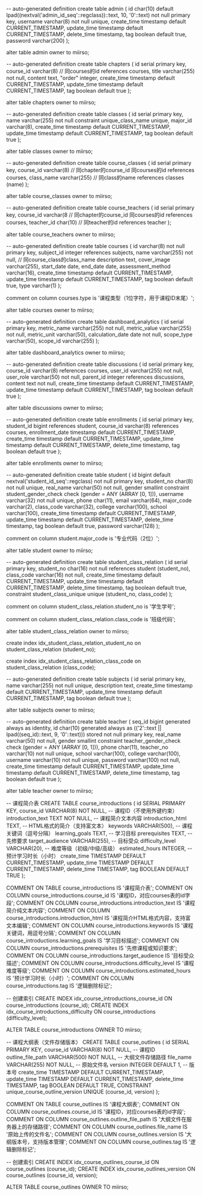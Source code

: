 -- auto-generated definition
create table admin
(
id          char(10)  default lpad((nextval('admin_id_seq'::regclass))::text, 10, '0'::text) not null
primary key,
username    varchar(8)                                                                       not null
unique,
create_time timestamp default CURRENT_TIMESTAMP,
update_time timestamp default CURRENT_TIMESTAMP,
delete_time timestamp,
tag         boolean   default true,
password    varchar(200)
);

alter table admin
owner to miirso;

-- auto-generated definition
create table chapters
(
id          serial
primary key,
course_id   varchar(8) // 同courses的id
references courses,
title       varchar(255) not null,
content     text,
"order"     integer,
create_time timestamp default CURRENT_TIMESTAMP,
update_time timestamp default CURRENT_TIMESTAMP,
tag         boolean   default true
);

alter table chapters
owner to miirso;

-- auto-generated definition
create table classes
(
id          serial
primary key,
name        varchar(255) not null
constraint unique_class_name
unique,
major_id    varchar(8),
create_time timestamp default CURRENT_TIMESTAMP,
update_time timestamp default CURRENT_TIMESTAMP,
tag         boolean   default true
);

alter table classes
owner to miirso;

-- auto-generated definition
create table course_classes
(
id         serial
primary key,
course_id  varchar(8) // 同chapter的course_id 同courses的id
references courses,
class_name varchar(255) // 同class的name
references classes (name)
);

alter table course_classes
owner to miirso;

-- auto-generated definition
create table course_teachers
(
id         serial
primary key,
course_id  varchar(8 // 同chapter的course_id 同courses的id
references courses,
teacher_id char(10) // 同teacher的id
references teacher
);

alter table course_teachers
owner to miirso;

-- auto-generated definition
create table courses
(
id                varchar(8)   not null
primary key,
subject_id        integer
references subjects,
name              varchar(255) not null, // 同course_class的class_name 
description       text,
cover_image       varchar(255),
start_date        date,
end_date          date,
assessment_method varchar(16),
create_time       timestamp default CURRENT_TIMESTAMP,
update_time       timestamp default CURRENT_TIMESTAMP,
tag               boolean   default true,
type              varchar(1)
);

comment on column courses.type is '课程类型（1位字符，用于课程ID末尾）';

alter table courses
owner to miirso;

-- auto-generated definition
create table dashboard_analytics
(
id               serial
primary key,
metric_name      varchar(255) not null,
metric_value     varchar(255) not null,
metric_unit      varchar(50),
calculation_date date         not null,
scope_type       varchar(50),
scope_id         varchar(255)
);

alter table dashboard_analytics
owner to miirso;

-- auto-generated definition
create table discussions
(
id          serial
primary key,
course_id   varchar(8)
references courses,
user_id     varchar(255) not null,
user_role   varchar(50)  not null,
parent_id   integer
references discussions,
content     text         not null,
create_time timestamp default CURRENT_TIMESTAMP,
update_time timestamp default CURRENT_TIMESTAMP,
tag         boolean   default true
);

alter table discussions
owner to miirso;

-- auto-generated definition
create table enrollments
(
id              serial
primary key,
student_id      bigint
references student,
course_id       varchar(8)
references courses,
enrollment_date timestamp default CURRENT_TIMESTAMP,
create_time     timestamp default CURRENT_TIMESTAMP,
update_time     timestamp default CURRENT_TIMESTAMP,
delete_time     timestamp,
tag             boolean   default true
);

alter table enrollments
owner to miirso;

-- auto-generated definition
create table student
(
id          bigint    default nextval('student_id_seq'::regclass) not null
primary key,
student_no  char(8)                                               not null
unique,
real_name   varchar(50)                                           not null,
gender      smallint
constraint student_gender_check
check (gender = ANY (ARRAY [0, 1])),
username    varchar(32)                                           not null
unique,
phone       char(11),
email       varchar(64),
major_code  varchar(2),
class_code  varchar(32),
college     varchar(100),
school      varchar(100),
create_time timestamp default CURRENT_TIMESTAMP,
update_time timestamp default CURRENT_TIMESTAMP,
delete_time timestamp,
tag         boolean   default true,
password    varchar(128)
);

comment on column student.major_code is '专业代码（2位）';

alter table student
owner to miirso;

-- auto-generated definition
create table student_class_relation
(
id          serial
primary key,
student_no  char(16)    not null
references student (student_no),
class_code  varchar(16) not null,
create_time timestamp default CURRENT_TIMESTAMP,
update_time timestamp default CURRENT_TIMESTAMP,
delete_time timestamp,
tag         boolean   default true,
constraint student_class_unique
unique (student_no, class_code)
);

comment on column student_class_relation.student_no is '学生学号';

comment on column student_class_relation.class_code is '班级代码';

alter table student_class_relation
owner to miirso;

create index idx_student_class_relation_student_no
on student_class_relation (student_no);

create index idx_student_class_relation_class_code
on student_class_relation (class_code);

-- auto-generated definition
create table subjects
(
id          serial
primary key,
name        varchar(255) not null
unique,
description text,
create_time timestamp default CURRENT_TIMESTAMP,
update_time timestamp default CURRENT_TIMESTAMP,
tag         boolean   default true
);

alter table subjects
owner to miirso;

-- auto-generated definition
create table teacher
(
seq_id      bigint generated always as identity,
id          char(10) generated always as (('2'::text || lpad((seq_id)::text, 9, '0'::text))) stored not null
primary key,
real_name   varchar(50)                                                                             not null,
gender      smallint
constraint teacher_gender_check
check (gender = ANY (ARRAY [0, 1])),
phone       char(11),
teacher_no  varchar(10)                                                                             not null
unique,
school      varchar(100),
college     varchar(100),
username    varchar(10)                                                                             not null
unique,
password    varchar(100)                                                                            not null,
create_time timestamp default CURRENT_TIMESTAMP,
update_time timestamp default CURRENT_TIMESTAMP,
delete_time timestamp,
tag         boolean   default true
);

alter table teacher
owner to miirso;


-- 课程简介表
CREATE TABLE course_introductions
(
id                SERIAL PRIMARY KEY,
course_id         VARCHAR(8) NOT NULL,          -- 课程ID（不使用外键约束）
introduction_text TEXT NOT NULL,                -- 课程简介文本内容
introduction_html TEXT,                         -- HTML格式的简介（支持富文本）
keywords          VARCHAR(500),                 -- 课程关键词（逗号分隔）
learning_goals    TEXT,                         -- 学习目标
prerequisites     TEXT,                         -- 先修要求
target_audience   VARCHAR(255),                 -- 目标受众
difficulty_level  VARCHAR(20),                  -- 难度等级（初级/中级/高级）
estimated_hours   INTEGER,                      -- 预计学习时长（小时）
create_time       TIMESTAMP DEFAULT CURRENT_TIMESTAMP,
update_time       TIMESTAMP DEFAULT CURRENT_TIMESTAMP,
delete_time       TIMESTAMP,
tag               BOOLEAN DEFAULT TRUE
);

COMMENT ON TABLE course_introductions IS '课程简介表';
COMMENT ON COLUMN course_introductions.course_id IS '课程ID，对应courses表的id字段';
COMMENT ON COLUMN course_introductions.introduction_text IS '课程简介纯文本内容';
COMMENT ON COLUMN course_introductions.introduction_html IS '课程简介HTML格式内容，支持富文本编辑';
COMMENT ON COLUMN course_introductions.keywords IS '课程关键词，用逗号分隔';
COMMENT ON COLUMN course_introductions.learning_goals IS '学习目标描述';
COMMENT ON COLUMN course_introductions.prerequisites IS '先修课程或知识要求';
COMMENT ON COLUMN course_introductions.target_audience IS '目标受众描述';
COMMENT ON COLUMN course_introductions.difficulty_level IS '课程难度等级';
COMMENT ON COLUMN course_introductions.estimated_hours IS '预计学习时长（小时）';
COMMENT ON COLUMN course_introductions.tag IS '逻辑删除标记';

-- 创建索引
CREATE INDEX idx_course_introductions_course_id ON course_introductions (course_id);
CREATE INDEX idx_course_introductions_difficulty ON course_introductions (difficulty_level);

ALTER TABLE course_introductions OWNER TO miirso;

-- 课程大纲表（文件存储版本）
CREATE TABLE course_outlines
(
id                SERIAL PRIMARY KEY,
course_id         VARCHAR(8) NOT NULL,              -- 课程ID
outline_file_path VARCHAR(500) NOT NULL,            -- 大纲文件存储路径
file_name         VARCHAR(255) NOT NULL,            -- 原始文件名
version           INTEGER DEFAULT 1,                -- 版本号
create_time       TIMESTAMP DEFAULT CURRENT_TIMESTAMP,
update_time       TIMESTAMP DEFAULT CURRENT_TIMESTAMP,
delete_time       TIMESTAMP,
tag               BOOLEAN DEFAULT TRUE,
CONSTRAINT unique_course_outline_version UNIQUE (course_id, version)
);

COMMENT ON TABLE course_outlines IS '课程大纲表';
COMMENT ON COLUMN course_outlines.course_id IS '课程ID，对应courses表的id字段';
COMMENT ON COLUMN course_outlines.outline_file_path IS '大纲文件在服务器上的存储路径';
COMMENT ON COLUMN course_outlines.file_name IS '原始上传的文件名';
COMMENT ON COLUMN course_outlines.version IS '大纲版本号，支持版本管理';
COMMENT ON COLUMN course_outlines.tag IS '逻辑删除标记';

-- 创建索引
CREATE INDEX idx_course_outlines_course_id ON course_outlines (course_id);
CREATE INDEX idx_course_outlines_version ON course_outlines (course_id, version);

ALTER TABLE course_outlines OWNER TO miirso;


